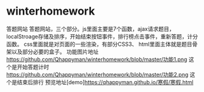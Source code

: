 # winterhomework
答题网站
答题网站，三个部分。js里面主要是7个函数，ajax请求题目，localStroage存储及排序，开始结束按钮事件，排行榜点击事件，重新答题，计分函数。
css里面就是对页面的一些渲染，有部分CSS3、
html里面主体就是题目骨架以及部分必要的盒子。
功能图片地址 https://github.com/Qhappyman/winterhomework/blob/master/功能1.png 这个是开始答题计时
https://github.com/Qhappyman/winterhomework/blob/master/功能2.png 这个是结束后排行
预览地址[demo]https://qhappyman.github.io/寒假/寒假.html
